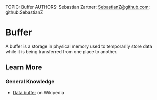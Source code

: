 TOPIC: Buffer
AUTHORS: Sebastian Zartner; SebastianZ@github.com; github:SebastianZ

# Buffer

A buffer is a storage in physical memory used to temporarily store data
while it is being transferred from one place to another.

## Learn More

### General Knowledge

- [Data buffer](https://en.wikipedia.org/wiki/Data_buffer) on Wikipedia
